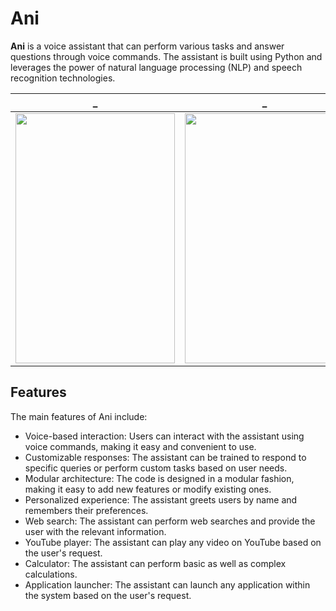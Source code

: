 # Ani
<b>Ani</b> is a voice assistant that can perform various tasks and answer questions through voice commands. The assistant is built using Python and leverages the power of natural language processing (NLP) and speech recognition technologies.



_                          |_                          |_                         |_
:-------------------------:|:-------------------------:|:-------------------------:|:-------------------------:
<img src="https://user-images.githubusercontent.com/83728289/227801002-9acb9cd8-a9d4-4fcb-9e19-f55e9f0faa6c.png" width="255" height="400" />|<img src="https://user-images.githubusercontent.com/83728289/227801313-ffe0719d-9829-49a4-8bfc-e3149e20ab27.png" width="255" height="400" />|<img src="https://user-images.githubusercontent.com/83728289/227801536-4a8e3350-6152-41fa-a94a-7f8dc040b3f6.png" width="255" height="400" />|<img src="https://user-images.githubusercontent.com/83728289/227801689-82e46fab-edfd-4020-a91c-74a249401e4d.png" width="255" height="400" />






## Features
The main features of Ani include:

* Voice-based interaction: Users can interact with the assistant using voice commands, making it easy and convenient to use.
* Customizable responses: The assistant can be trained to respond to specific queries or perform custom tasks based on user needs.
* Modular architecture: The code is designed in a modular fashion, making it easy to add new features or modify existing ones.
* Personalized experience: The assistant greets users by name and remembers their preferences.
* Web search: The assistant can perform web searches and provide the user with the relevant information.
* YouTube player: The assistant can play any video on YouTube based on the user's request.
* Calculator: The assistant can perform basic as well as complex calculations.
* Application launcher: The assistant can launch any application within the system based on the user's request.




